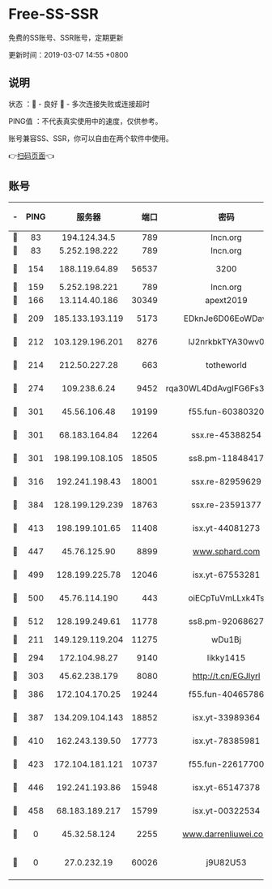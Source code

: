 # Free-SS-SSR

免费的SS账号、SSR账号，定期更新

更新时间：2019-03-07 14:55 +0800

## 说明

状态     ：🙂 - 良好 🙁 - 多次连接失败或连接超时

PING值   ：不代表真实使用中的速度，仅供参考。

账号兼容SS、SSR，你可以自由在两个软件中使用。

👉[扫码页面](https://liesauer.github.io/Free-SS-SSR/)👈

## 账号

|-|PING|服务器|端口|密码|加密方式|区域|
|:----:|:----:|:-----:|-----:|:----:|:----:|:----:|
|🙂|83|194.124.34.5|789|lncn.org|rc4|JP|
|🙂|83|5.252.198.222|789|lncn.org|rc4|JP|
|🙂|154|188.119.64.89|56537|3200|aes-256-cfb|RU|
|🙂|159|5.252.198.221|789|lncn.org|rc4|JP|
|🙂|166|13.114.40.186|30349|apext2019|chacha20|JP|
|🙂|209|185.133.193.119|5173|EDknJe6D06EoWDaw|aes-256-cfb|US|
|🙂|212|103.129.196.201|8276|lJ2nrkbkTYA30wv0|aes-256-cfb|US|
|🙂|214|212.50.227.28|663|totheworld|aes-256-cfb|US|
|🙂|274|109.238.6.24|9452|rqa30WL4DdAvgIFG6Fs3znzTa|aes-256-cfb|FR|
|🙂|301|45.56.106.48|19199|f55.fun-60380320|aes-256-cfb|US|
|🙂|301|68.183.164.84|12264|ssx.re-45388254|aes-256-cfb|US|
|🙂|301|198.199.108.105|18505|ss8.pm-11848417|aes-256-cfb|US|
|🙂|316|192.241.198.43|18001|ssx.re-82959629|aes-256-cfb|US|
|🙂|384|128.199.129.239|18763|ssx.re-23591377|aes-256-cfb|SG|
|🙂|413|198.199.101.65|11408|isx.yt-44081273|aes-256-cfb|US|
|🙂|447|45.76.125.90|8899|www.sphard.com|aes-256-cfb|AU|
|🙂|499|128.199.225.78|12046|isx.yt-67553281|aes-256-cfb|SG|
|🙂|500|45.76.114.190|443|oiECpTuVmLLxk4Ts|aes-256-cfb|AU|
|🙂|512|128.199.249.61|11778|ss8.pm-92068627|aes-256-cfb|SG|
|🙂|211|149.129.119.204|11275|wDu1Bj|rc4-md5|HK|
|🙂|294|172.104.98.27|9140|likky1415|aes-256-cfb|JP|
|🙂|303|45.62.238.179|8080|http://t.cn/EGJIyrl|rc4-md5|CA|
|🙂|386|172.104.170.25|19244|f55.fun-40465786|aes-256-cfb|SG|
|🙂|387|134.209.104.143|18852|isx.yt-33989364|aes-256-cfb|SG|
|🙂|410|162.243.139.50|17773|isx.yt-78385981|aes-256-cfb|US|
|🙂|423|172.104.181.121|10737|f55.fun-22617700|aes-256-cfb|SG|
|🙂|446|192.241.193.86|15948|isx.yt-65147378|aes-256-cfb|US|
|🙂|458|68.183.189.217|15799|isx.yt-00322534|aes-256-cfb|SG|
|🙁|0|45.32.58.124|2255|www.darrenliuwei.com|aes-256-cfb|JP|
|🙁|0|27.0.232.19|60026|j9U82U53|xchacha20-ietf-poly1305|HK|
